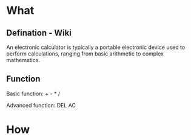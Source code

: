# What
## Defination - Wiki
An electronic calculator is typically a portable electronic device used to perform calculations, ranging from basic arithmetic to complex mathematics.

## Function
Basic function: + - * / 

Advanced function: DEL AC

# How
